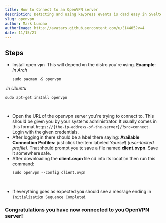 ```yaml
---
title: How to Connect to an OpenVPN server
description: Detecting and using keypress events is dead easy in Svelte. Make your app feel native with a few lines of code.
slug: openvpn
author: Mark Lumbao
authorImage: https://avatars.githubusercontent.com/u/814405?v=4
date: 11/15/21
---
```


## Steps

- Install open vpn
​
  This will depend on the distro you're using.
​
  **Example**:
​
  _In Arch_
​
  ```
  sudo pacman -S openvpn
  ```
​
  _In Ubuntu_
​
  ```
  sudo apt-get install openvpn
  ```
​
- Open the URL of the openvpn server you're trying to connect to.
  This should be given you by your systems administrator. It usually
  comes in this format `https://{the-ip-address-of-the-server}/?src=connect`.
  Login with the given credentials.
​
- After logging in there should be a label there saying:
  **Available Connection Profiles:** just click the item labeled _Yourself (user-locked profile)_.
  That should prompt you to save a file named **client.ovpn**. Save it somewhere safe.
​
- After downloading the **client.ovpn** file cd into its location then run this command:
​
  ```
  sudo openvpn --config client.ovpn
  ```
​
- If everything goes as expected you should see a message ending in `Initialization Sequence Completed`.
​
### Congratulations you have now connected to you OpenVPN server!
